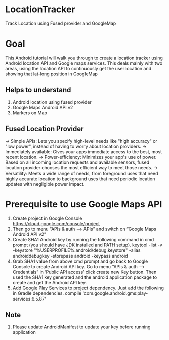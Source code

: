 # LocationTracker
Track Location using Fused provider and GoogleMap

Goal
===============
This Android tutorial will walk you through to create a location tracker using Android location API and Google maps services.
This deals mainly with two areas, using the location API to continuously get the user location and showing that lat-long position in GoogleMap

Helps to understand
--------------------
1. Android location using fused provider
2. Google Maps Android API v2
3. Markers on Map

Fused Location Provider 
--------------------
-> Simple APIs: Lets you specify high-level needs like "high accuracy" or "low power", instead of having to worry about location providers.
-> Immediately available: Gives your apps immediate access to the best, most recent location.
-> Power-efficiency: Minimizes your app's use of power. Based on all incoming location requests and available sensors, fused location provider chooses the most efficient way to meet those needs.
-> Versatility: Meets a wide range of needs, from foreground uses that need highly accurate location to background uses that need periodic location updates with negligible power impact.

Prerequisite to use Google Maps API
===============
1. Create project in Google Console https://cloud.google.com/console/project
2. Then go to menu “APIs & auth –> APIs” and switch on “Google Maps Android API v2”
3. Create SHA1 Android key by running the following command in cmd prompt (you should have JDK installed and PATH setup).
keytool -list -v -keystore "%USERPROFILE%\.android\debug.keystore" -alias androiddebugkey -storepass android -keypass android
4. Grab SHA1 value from above cmd prompt and go back to Google Console to create Android API key.
   Go to menu “APIs & auth –> Credentials” in ‘Public API access’ click create new Key button. 
   Then used the SHA1 key generated and the android application package to create and get the Android API key.
5. Add Google Play Services to project dependency. Just add the following in Gradle dependencies.
   compile 'com.google.android.gms:play-services:6.5.87'

Note
----
1. Please update AndroidManifest to update your key before running application
